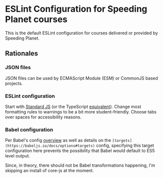 # ESLint Configuration for Speeding Planet courses

This is the default ESLint configuration for courses delivered or provided by Speeding Planet.

## Rationales

### JSON files

JSON files can be used by ECMAScript Module (ESM) or CommonJS based projects. 

### ESLint configuration

Start with [Standard JS](https://standardjs.com/) (or the TypeScript [equivalent](https://github.com/standard/eslint-config-standard-with-typescript)). Change most formatting rules to warnings to be a bit more student-friendly. Choose tabs over spaces for accessibility reasons.

### Babel configuration

Per Babel's config [overview](https://babeljs.io/docs/usage#overview) as well as details on the `[targets](https://babeljs.io/docs/options#targets)` config, specifying this target configuration here prevents the possibility that Babel would default to ES5 level output. 

Since, in theory, there should not be Babel transformations happening, I'm skipping an install of core-js at the moment. 
